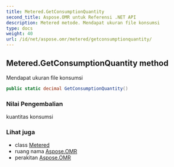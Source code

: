 ```yaml
---
title: Metered.GetConsumptionQuantity
second_title: Aspose.OMR untuk Referensi .NET API
description: Metered metode. Mendapat ukuran file konsumsi
type: docs
weight: 40
url: /id/net/aspose.omr/metered/getconsumptionquantity/
---
```

## Metered.GetConsumptionQuantity method

Mendapat ukuran file konsumsi

```csharp
public static decimal GetConsumptionQuantity()
```

### Nilai Pengembalian

kuantitas konsumsi

### Lihat juga

* class [Metered](../)
* ruang nama [Aspose.OMR](../../metered/)
* perakitan [Aspose.OMR](../../../)


